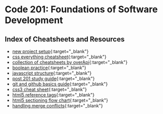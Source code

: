 # Code 201: Foundations of Software Development


## Index of Cheatsheets and Resources

- [new project setup](https://codefellows.github.io/code-201-guide/curriculum/class-02/project-setup){:target="_blank"}
- [css everything cheatsheet](https://overapi.com/css){:target="_blank"}
- [collection of cheatsheets by overApi](https://overapi.com/){:target="_blank"}
- [boolean practice](https://codefellows.github.io/code-201-guide/curriculum/class-03/facilitator/boolean-practice){:target="_blank"}
- [javascript structure](https://codefellows.github.io/code-201-guide/curriculum/class-09/facilitator/javascript-structure){:target="_blank"}
- [post 201 study guide](https://codefellows.github.io/code-201-guide/curriculum/class-15/post-201-study-guide){:target="_blank"}
- [git and github basics guide](https://codefellows.github.io/code-201-guide/curriculum/class-02/git-and-github-basics-guide){:target="_blank"}
- [css3 cheat sheet](https://websitesetup.org/css3-cheat-sheet/){:target="_blank"}
- [html5 reference tags](https://codefellows.github.io/code-201-guide/curriculum/cheat-sheets/html5-reference-tags.jpg){:target="_blank"}
- [html5 sectioning flow chart](https://codefellows.github.io/code-201-guide/curriculum/cheat-sheets/html5-sectioning-flowchart.pdf){:target="_blank"}
- [handling merge conflicts](https://codefellows.github.io/code-201-guide/curriculum/class-15/handling-merge-conflicts){:target="_blank"}
